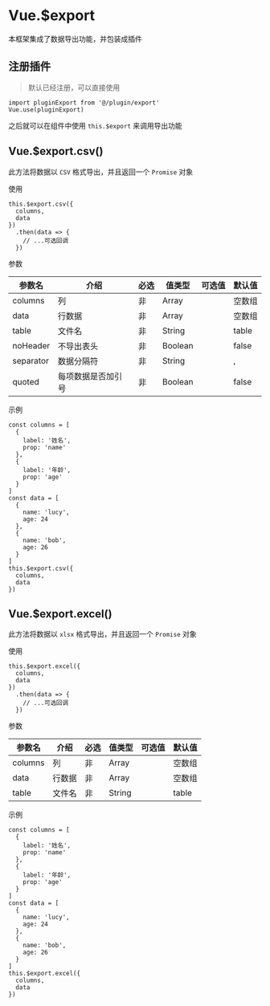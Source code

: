 # Vue.$export

本框架集成了数据导出功能，并包装成插件

## 注册插件

> 默认已经注册，可以直接使用

```
import pluginExport from '@/plugin/export'
Vue.use(pluginExport)
```

之后就可以在组件中使用 `this.$export` 来调用导出功能

## Vue.$export.csv()

此方法将数据以 `CSV` 格式导出，并且返回一个 `Promise` 对象

使用

```
this.$export.csv({
  columns,
  data
})
  .then(data => {
    // ...可选回调
  })
```

参数

| 参数名 | 介绍 | 必选 | 值类型 | 可选值 | 默认值 |
| --- | --- | --- | --- | --- | --- |
| columns | 列 | 非 | Array |  | 空数组 |
| data | 行数据 | 非 | Array |  | 空数组 |
| table | 文件名 | 非 | String |  | table |
| noHeader | 不导出表头 | 非 | Boolean |  | false |
| separator | 数据分隔符 | 非 | String |  | , |
| quoted | 每项数据是否加引号 | 非 | Boolean |  | false |

示例

```
const columns = [
  {
    label: '姓名',
    prop: 'name'
  },
  {
    label: '年龄',
    prop: 'age'
  }
]
const data = [
  {
    name: 'lucy',
    age: 24
  },
  {
    name: 'bob',
    age: 26
  }
]
this.$export.csv({
  columns,
  data
})
```

## Vue.$export.excel()

此方法将数据以 `xlsx` 格式导出，并且返回一个 `Promise` 对象

使用

```
this.$export.excel({
  columns,
  data
})
  .then(data => {
    // ...可选回调
  })
```

参数

| 参数名 | 介绍 | 必选 | 值类型 | 可选值 | 默认值 |
| --- | --- | --- | --- | --- | --- |
| columns | 列 | 非 | Array |  | 空数组 |
| data | 行数据 | 非 | Array |  | 空数组 |
| table | 文件名 | 非 | String |  | table |

示例

```
const columns = [
  {
    label: '姓名',
    prop: 'name'
  },
  {
    label: '年龄',
    prop: 'age'
  }
]
const data = [
  {
    name: 'lucy',
    age: 24
  },
  {
    name: 'bob',
    age: 26
  }
]
this.$export.excel({
  columns,
  data
})
```

